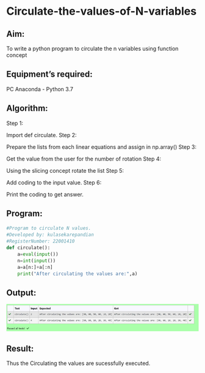 # Circulate-the-values-of-N-variables
## Aim:
To write a python program to circulate the n variables using function concept
## Equipment’s required:
PC
Anaconda - Python 3.7
## Algorithm: 
Step 1:

Import def circulate.
Step 2:

Prepare the lists from each linear equations and assign in np.array()
Step 3:

Get the value from the user for the number of rotation
Step 4:

Using the slicing concept rotate the list
Step 5:

Add coding to the input value.
Step 6:

Print the coding to get answer.
## Program:
```python
#Program to circulate N values.
#Developed by: kulasekarepandian
#RegisterNumber: 22001410
def circulate():
    a=eval(input())
    n=int(input())
    a=a[n:]+a[:n]
    print("After circulating the values are:",a)
```

## Output:
![output](/op.png)
## Result:
Thus the Circulating the values are sucessfully executed.
